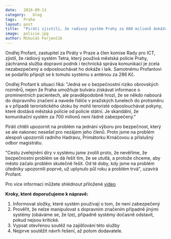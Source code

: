```yaml
---
date:	2016-09-13
category:	blog
tags:	Praha
layout:	post
title:	"Piráti zjistili, že radiový systém Prahy za 680 milionů dokáže odposlouchávat i laik." 
image:	policie.jpg
author:	Mikuláš Ferjenčík
---
```


Ondřej Profant, zastupitel za Piráty v Praze a člen komise Rady pro ICT, zjistil, že rádiový systém Tetra, který používá městská policie Prahy, záchranná služba dopravní podnik i technická správa komunikací je zcela nezabezpečený a odposlouchávat ho dokáže i laik. Samotnému Profantovi se podařilo připojit se k tomuto systému s anténou za 286 Kč. 

Ondřej Profant k situaci říká: "Jedná se o bezpečnostní riziko obrovských rozměrů, nejen že Praha umožňuje bulváru získávat informace o prominentních pacientech, ale pravděpodobně hrozí, že se někdo nabourá do dopravního značení a navede řidiče v pražských tunelech do protisměru a v případě teroristického útoku by mohli teroristé odposlouchávat pokyny, které dostává městská policie od policie státní. Je skandální, že komunikační systém za 700 milionů není řádně zabezpečený."

Piráti chtěli upozornit na problém na jednání výboru pro bezpečnost, který se ale nakonec nesešel pro nezájem jeho členů. Proto jsme na problém alespoň upozornili radního Hadravu, Primátorku Krnáčovou a příslušný odbor magistrátu. 

"Cestu zveřejnění díry v systému jsme zvolili proto, že nevěříme, že bezpečnostní problém se dá řešit tím, že se ututlá, a protože chceme, aby město začalo problém skutečně řešit. Od té doby, kdy jsme na problém úředníky upozornili poprvé, už uplynulo půl roku a problém trvá", uzavírá Profant. 

Pro více informací můžete shlédnout přiložené [video](https://www.youtube.com/watch?v=JRdjRJjWEx0)
    
**Kroky, které doporučujeme k nápravě:**

1. Informovat složky, které systém používají o tom, že není zabezpečený
2. Prověřit, že nelze manipulovat s dopravním značením případně jinými systémy (obáváme se, že lze), případně systémy dočasně odstavit, pokud nejsou kritické. 
3. Vypsat otevřenou soutěž na zajišťování této služby
4. Nejprve soutěžit návrh řešení, až potom dodavatele. 

